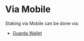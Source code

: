 # Via Mobile

Staking via Mobile can be done via:

* [Guarda Wallet](../../wallets/browser-extensions-wallets/guarda-wallet.md)

